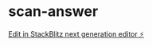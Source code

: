 # scan-answer

[Edit in StackBlitz next generation editor ⚡️](https://stackblitz.com/~/github.com/Ariefrse/scan-answer)